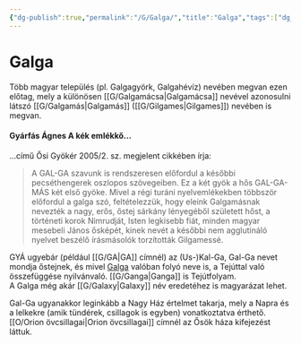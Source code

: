 ```yaml
---
{"dg-publish":true,"permalink":"/G/Galga/","title":"Galga","tags":["dg_uploaded"],"created":"2023-10-23T03:07","updated":"2023-11-08T03:42"}
---
```



# Galga

Több magyar település (pl. Galgagyörk, Galgahévíz) nevében megvan ezen előtag, mely a különösen [[G/Galgamácsa\|Galgamácsa]] nevével azonosulni látszó [[G/Galgamás\|Galgamás]] ([[G/Gilgames\|Gilgames]]) nevében is megvan.  

#### Gyárfás Ágnes A kék emlékkő...

...című Ősi Gyökér 2005/2. sz. megjelent cikkében írja:  
> A GAL-GA szavunk is rendszeresen előfordul a későbbi pecséthengerek oszlopos szövegeiben. Ez a két gyök a hős GAL-GA-MÁS két első gyöke. Mivel a régi turáni nyelvemlékekben többször előfordul a galga szó, feltételezzük, hogy eleink Galgamásnak nevezték a nagy, erős, őstej sárkány lényegéből született hőst, a történeti korok Nimrudját, Isten legkisebb fiát, minden magyar mesebeli János ősképét, kinek nevét a későbbi nem agglutináló nyelvet beszélő írásmásolók torzították Gilgamessé.  

GYÁ ugyebár (például [[G/GA\|GA]] címnél) az (Us-)Kal-Ga, Gal-Ga nevet mondja őstejnek, és mivel [Galga](https://hu.m.wikipedia.org/wiki/Galga) valóban folyó neve is, a Tejúttal való összefüggése nyilvánvaló. [[G/Ganga\|Ganga]] is Tejútfolyam.  
A Galga még akár [[G/Galaxy\|Galaxy]] név eredetéhez is magyarázat lehet.  

Gal-Ga ugyanakkor leginkább a Nagy Ház értelmet takarja, mely a Napra és a lelkekre (amik tündérek, csillagok is egyben) vonatkoztatva érthető.  
[[O/Orion övcsillagai\|Orion övcsillagai]] címnél az Ősök háza kifejezést láttuk.  
